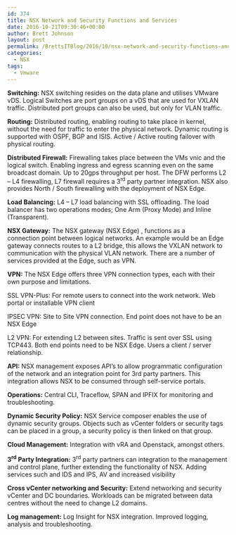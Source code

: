 ```yaml
---
id: 374
title: NSX Network and Security Functions and Services
date: 2016-10-21T09:30:46+00:00
author: Brett Johnson
layout: post
permalink: /BrettsITBlog/2016/10/nsx-network-and-security-functions-and-services/
categories:
  - NSX
tags:
  - Vmware
---
```


**Switching:** NSX switching resides on the data plane and utilises VMware vDS. Logical Switches are port groups on a vDS that are used for VXLAN traffic. Distributed port groups can also be used, but only for VLAN traffic.

**Routing:** Distributed routing, enabling routing to take place in kernel, without the need for traffic to enter the physical network. Dynamic routing is supported with OSPF, BGP and ISIS. Active / Active routing failover with physical routing.

**Distributed Firewall:** Firewalling takes place between the VMs vnic and the logical switch. Enabling ingress and egress scanning even on the same broadcast domain. Up to 20gps throughput per host. The DFW performs L2 – L4 firewalling, L7 firewall requires a 3<sup>rd</sup> party partner integration. NSX also provides North / South firewalling with the deployment of NSX Edge.

**Load Balancing:** L4 – L7 load balancing with SSL offloading. The load balancer has two operations modes; One Arm (Proxy Mode) and Inline (Transparent).

**NSX Gateway:** The NSX gateway (NSX Edge) , functions as a connection point between logical networks. An example would be an Edge gateway connects routes to a L2 bridge, this allows the VXLAN network to communication with the physical VLAN network. There are a number of services provided at the Edge, such as VPN.

**VPN:** The NSX Edge offers three VPN connection types, each with their own purpose and limitations.

SSL VPN-Plus: For remote users to connect into the work network. Web portal or installable VPN client

IPSEC VPN: Site to Site VPN connection. End point does not have to be an NSX Edge

L2 VPN: For extending L2 between sites. Traffic is sent over SSL using TCP443. Both end points need to be NSX Edge. Users a client / server relationship.

**API:** NSX management exposes API&#8217;s to allow programmatic configuration of the network and an integration point for 3rd party partners. This integration allows NSX to be consumed through self-service portals.

**Operations:** Central CLI, Traceflow, SPAN and IPFIX for monitoring and troubleshooting.

**Dynamic Security Policy:** NSX Service composer enables the use of dynamic security groups. Objects such as vCenter folders or security tags can be placed in a group, a security policy is then linked on that group.

**Cloud Management:** Integration with vRA and Openstack, amongst others.

**3<sup>rd</sup> Party Integration:** 3<sup>rd</sup> party partners can integration to the management and control plane, further extending the functionality of NSX. Adding services such and IDS and IPS, AV and increased visibility

**Cross vCenter networking and Security:** Extend networking and security vCenter and DC boundaries. Workloads can be migrated between data centres without the need to change L2 domains.

**Log management:** Log Insight for NSX integration. Improved logging, analysis and troubleshooting.
